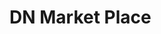 <html>
<body>
<h1>DN Market Place</h1>
<ul id="listings">
</ul>

<script>
  const ul = document.getElementById('listings');
  const list = document.createDocumentFragment();
  const url = 'https://womeninstem.tk/api/listings/';

  fetch(url)
    .then((response) => {
      return response.json();
    })
    .then((json) => {
      json.map(function(listing) {
        let li = document.createElement('li');
        let name = document.createElement('h2');
		let price = document.createElement('h2');
		let seller = document.createElement('h2');
		let image = document.createElement('h2');
        

        name.innerHTML = `${listing.name}`;
		price.innerHTML = `${listing.price}`;
		seller.innerHTML = `${listing.seller}`;
		image.innerHTML = `${listing.image}`;
        

        li.appendChild(name);
		li.appendChild(price);
		li.appendChild(seller);
		li.appendChild(image);
        list.appendChild(li);
		ul.appendChild(list);
      });
    })
    .catch(function(error) {
      console.log(error);
    });

 
</script>
</body>
</html>